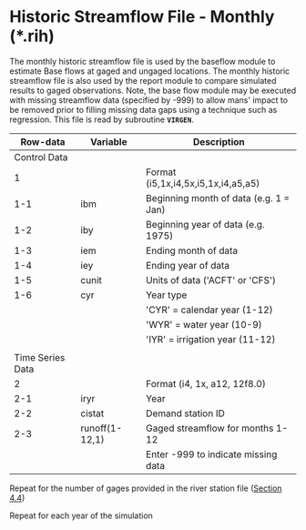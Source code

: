 # Historic Streamflow File - Monthly (*.rih) #

The monthly historic streamflow file is used by the baseflow module to estimate Base flows at gaged and ungaged locations. The monthly historic 
streamflow file is also used by the report module to compare simulated results to gaged observations. Note, the base flow module may be executed 
with missing streamflow data (specified by -999) to allow mans' impact to be removed prior to filling missing data gaps using a technique such as 
regression. This file is read by subroutine **`VIRGEN`**.

| Row-data							| Variable						| Description 								|				
| ------------------				| --------------------			| --------									|
| Control Data						| 								| 											|
| 1 								| 								| Format (i5,1x,i4,5x,i5,1x,i4,a5,a5)
| 1-1								| ibm							| Beginning month of data (e.g. 1 = Jan)
| 1-2								| iby							| Beginning year of data (e.g. 1975)
| 1-3								| iem							| Ending month of data
| 1-4								| iey							| Ending year of data 
| 1-5								| cunit							| Units of data ('ACFT' or 'CFS')
| 1-6								| cyr							| Year type 
| 									| 								| 'CYR' = calendar year (1-12)
| 									| 								| 'WYR' = water year (10-9)
| 									| 								| 'IYR' = irrigation year (11-12)
| | | |
| Time Series Data | | |
| 2									| 								| Format (i4, 1x, a12, 12f8.0)
| 2-1								| iryr							| Year
| 2-2								| cistat						| Demand station ID
| 2-3								| runoff(1-12,1)				| Gaged streamflow for months 1-12
| 									| 								| Enter -999 to indicate missing data

Repeat for the number of gages provided in the river station file ([Section 4.4](../InputDescription/44.md))

Repeat for each year of the simulation	

